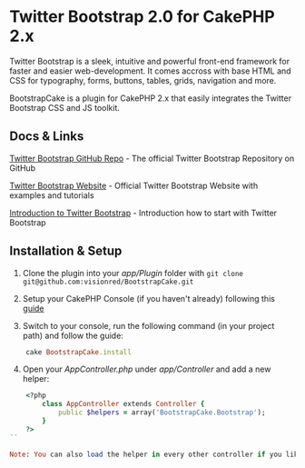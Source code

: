 # Twitter Bootstrap 2.0 for CakePHP 2.x 
Twitter Bootstrap is a sleek, intuitive and powerful front-end framework for faster and easier web-development. 
It comes accross with base HTML and CSS for typography, forms, buttons, tables, grids, navigation and more.

BootstrapCake is a plugin for CakePHP 2.x that easily integrates the Twitter Bootstrap CSS and JS toolkit. 

## Docs & Links 

[Twitter Bootstrap GitHub Repo](https://github.com/twitter/bootstrap "Twitter Bootstrap GitHub") - The official Twitter Bootstrap Repository on GitHub 

[Twitter Bootstrap Website](http://twitter.github.com/bootstrap/ "Twitter Bootstrap Website") - Official Twitter Bootstrap Website with examples and tutorials 

[Introduction to Twitter Bootstrap](http://twitter.github.com/bootstrap/getting-started.html "Introduction to Twitter Bootstrap") - Introduction how to start with Twitter Bootstrap 

## Installation & Setup

1. Clone the plugin into your _app/Plugin_ folder with `git clone git@github.com:visionred/BootstrapCake.git`

2. Setup your CakePHP Console (if you haven't already) following this [guide](http://book.cakephp.org/2.0/en/console-and-shells.html) 

3. Switch to your console, run the following command (in your project path) and follow the guide:

```ruby
	cake BootstrapCake.install 
```  

4. Open your _AppController.php_ under _app/Controller_ and add a new helper:

```ruby
	<?php
		class AppController extends Controller {
			public $helpers = array('BootstrapCake.Bootstrap'); 
		}
	?>	
``

Note: You can also load the helper in every other controller if you like. But it's recommended to in the AppController to make it always available. 

  

